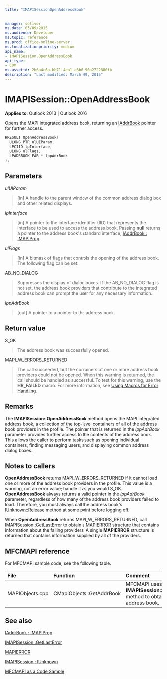 ```yaml
---
title: "IMAPISessionOpenAddressBook"
 
 
manager: soliver
ms.date: 03/09/2015
ms.audience: Developer
ms.topic: reference
ms.prod: office-online-server
ms.localizationpriority: medium
api_name:
- IMAPISession.OpenAddressBook
api_type:
- COM
ms.assetid: 2b6a4c6a-bb71-4ea1-a3b6-90a2722880fb
description: "Last modified: March 09, 2015"
---
```


# IMAPISession::OpenAddressBook

  
  
**Applies to**: Outlook 2013 | Outlook 2016 
  
Opens the MAPI integrated address book, returning an [IAddrBook](iaddrbookimapiprop.md) pointer for further access. 
  
```cpp
HRESULT OpenAddressBook(
  ULONG_PTR ulUIParam,
  LPCIID lpInterface,
  ULONG ulFlags,
  LPADRBOOK FAR * lppAdrBook
);
```

## Parameters

 _ulUIParam_
  
> [in] A handle to the parent window of the common address dialog box and other related displays.
    
 _lpInterface_
  
> [in] A pointer to the interface identifier (IID) that represents the interface to be used to access the address book. Passing **null** returns a pointer to the address book's standard interface, [IAddrBook : IMAPIProp](iaddrbookimapiprop.md). 
    
 _ulFlags_
  
> [in] A bitmask of flags that controls the opening of the address book. The following flag can be set:
    
AB_NO_DIALOG 
  
> Suppresses the display of dialog boxes. If the AB_NO_DIALOG flag is not set, the address book providers that contribute to the integrated address book can prompt the user for any necessary information. 
    
 _lppAdrBook_
  
> [out] A pointer to a pointer to the address book.
    
## Return value

S_OK 
  
> The address book was successfully opened.
    
MAPI_W_ERRORS_RETURNED 
  
> The call succeeded, but the containers of one or more address book providers could not be opened. When this warning is returned, the call should be handled as successful. To test for this warning, use the **HR_FAILED** macro. For more information, see [Using Macros for Error Handling](using-macros-for-error-handling.md).
    
## Remarks

The **IMAPISession::OpenAddressBook** method opens the MAPI integrated address book, a collection of the top-level containers of all of the address book providers in the profile. The pointer that is returned in the _lppAdrBook_ parameter provides further access to the contents of the address book. This allows the caller to perform tasks such as opening individual containers, finding messaging users, and displaying common address dialog boxes. 
  
## Notes to callers

 **OpenAddressBook** returns MAPI_W_ERRORS_RETURNED if it cannot load one or more of the address book providers in the profile. This value is a warning, not an error value; handle it as you would S_OK. **OpenAddressBook** always returns a valid pointer in the _lppAdrBook_ parameter, regardless of how many of the address book providers failed to load. Therefore, you must always call the address book's [IUnknown::Release](https://msdn.microsoft.com/library/ms682317%28v=VS.85%29.aspx) method at some point before logging off. 
  
When **OpenAddressBook** returns MAPI_W_ERRORS_RETURNED, call [IMAPISession::GetLastError](imapisession-getlasterror.md) to obtain a [MAPIERROR](mapierror.md) structure that contains information about the failing providers. A single **MAPIERROR** structure is returned that contains information supplied by all of the providers. 
  
## MFCMAPI reference

For MFCMAPI sample code, see the following table.
  
|**File**|**Function**|**Comment**|
|:-----|:-----|:-----|
|MAPIObjects.cpp  <br/> |CMapiObjects::GetAddrBook  <br/> |MFCMAPI uses the **IMAPISession::OpenAddressBook** method to obtain the integrated address book.  <br/> |
   
## See also



[IAddrBook : IMAPIProp](iaddrbookimapiprop.md)
  
[IMAPISession::GetLastError](imapisession-getlasterror.md)
  
[MAPIERROR](mapierror.md)
  
[IMAPISession : IUnknown](imapisessioniunknown.md)


[MFCMAPI as a Code Sample](mfcmapi-as-a-code-sample.md)

